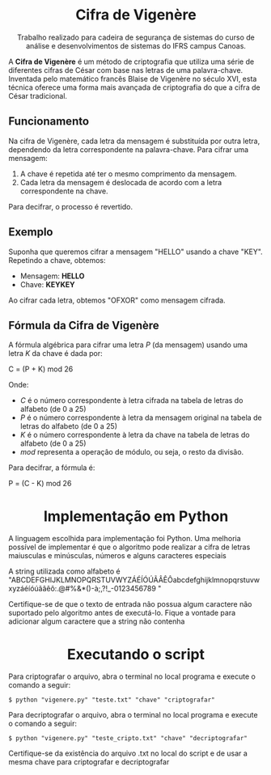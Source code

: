 <h1 align="center">Cifra de Vigenère</h1>

<p align="center">Trabalho realizado para cadeira de segurança de sistemas do curso de análise e desenvolvimentos de sistemas do IFRS campus Canoas.</p>

<p>A <strong>Cifra de Vigenère</strong> é um método de criptografia que utiliza uma série de diferentes cifras de César com base nas letras de uma palavra-chave. Inventada pelo matemático francês Blaise de Vigenère no século XVI, esta técnica oferece uma forma mais avançada de criptografia do que a cifra de César tradicional.</p>

<h2>Funcionamento</h2>

<p>Na cifra de Vigenère, cada letra da mensagem é substituída por outra letra, dependendo da letra correspondente na palavra-chave. Para cifrar uma mensagem:</p>
    <ol>
        <li>A chave é repetida até ter o mesmo comprimento da mensagem.</li>
        <li>Cada letra da mensagem é deslocada de acordo com a letra correspondente na chave.</li>
    </ol>
<p>Para decifrar, o processo é revertido.</p>
    
<h2>Exemplo</h2>

<p>Suponha que queremos cifrar a mensagem "HELLO" usando a chave "KEY". Repetindo a chave, obtemos:</p>
    <ul>
        <li>Mensagem: <strong>HELLO</strong></li>
        <li>Chave: <strong>KEYKEY</strong></li>
    </ul>
<p>Ao cifrar cada letra, obtemos "OFXOR" como mensagem cifrada.</p>

<h2>Fórmula da Cifra de Vigenère</h2>

<p>A fórmula algébrica para cifrar uma letra <em>P</em> (da mensagem) usando uma letra <em>K</em> da chave é dada por:</p>

<p>C = (P + K) mod 26</p>

<p>Onde:</p>
    <ul>
        <li><em>C</em> é o número correspondente à letra cifrada na tabela de letras do alfabeto (de 0 a 25)</li>
        <li><em>P</em> é o número correspondente à letra da mensagem original na tabela de letras do alfabeto (de 0 a 25)</li>
        <li><em>K</em> é o número correspondente à letra da chave na tabela de letras do alfabeto (de 0 a 25)</li>
        <li><em>mod</em> representa a operação de módulo, ou seja, o resto da divisão.</li>
    </ul>

<p>Para decifrar, a fórmula é:</p>

<p>P = (C - K) mod 26</p>

<h1 align="center">Implementação em Python</h1>

<p>A linguagem escolhida para implementação foi Python. Uma melhoria possível de implementar é que o algoritmo pode realizar a cifra de letras maiusculas e minúsculas, números e alguns caracteres especiais</p>

<p>A string utilizada como alfabeto é "ABCDEFGHIJKLMNOPQRSTUVWYZÁÉÍÓÚÃÂÊÔabcdefghijklmnopqrstuvwxyzáéíóúãâêô:.@#%&*()-à;,?!_-0123456789 "</p>

<p>Certifique-se de que o texto de entrada não possua algum caractere não suportado pelo algoritmo antes de executá-lo. Fique a vontade para adicionar algum caractere que a string não contenha</p>

<h1 align="center">Executando o script</h1>

<p>Para criptografar o arquivo, abra o terminal no local programa e execute o comando a seguir:</p>

```
$ python "vigenere.py" "teste.txt" "chave" "criptografar"
```

<p>Para decriptografar o arquivo, abra o terminal no local programa e execute o comando a seguir:</p>

```
$ python "vigenere.py" "teste_cripto.txt" "chave" "decriptografar"
```

<p>Certifique-se da existência do arquivo .txt no local do script e de usar a mesma chave para criptografar e decriptografar</p>

